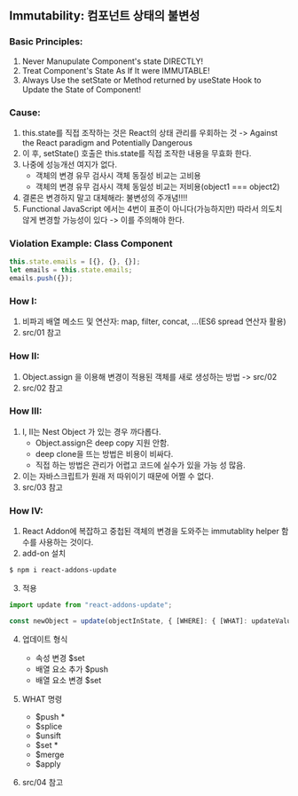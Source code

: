 ## Immutability: 컴포넌트 상태의 불변성

### Basic Principles:

1. Never Manupulate Component's state DIRECTLY!
2. Treat Component's State As If It were IMMUTABLE!
3. Always Use the setState or Method returned by useState Hook to Update the State of Component!

### Cause:

1. this.state를 직접 조작하는 것은 React의 상태 관리를 우회하는 것 -> Against the React paradigm and Potentially Dangerous
2. 이 후, setState() 호출은 this.state를 직접 조작한 내용을 무효화 한다.
3. 나중에 성능개선 여지가 없다.
   - 객체의 변경 유무 검사시 객체 동질성 비교는 고비용
   - 객체의 변경 유무 검사시 객체 동일성 비교는 저비용(object1 === object2)
4. 결론은 변경하지 말고 대체해라: 불변성의 주개념!!!!
5. Functional JavaScript 에서는 4번이 표준이 아니다(가능하지만) 따라서 의도치 않게 변경할 가능성이 있다 -> 이를 주의해야 한다.

### Violation Example: Class Component

```javascript
this.state.emails = [{}, {}, {}];
let emails = this.state.emails;
emails.push({});
```

### How I:

1. 비파괴 배열 메소드 및 연산자: map, filter, concat, ...(ES6 spread 연산자 활용)
2. src/01 참고

### How II:

1. Object.assign 을 이용해 변경이 적용된 객체를 새로 생성하는 방법 -> src/02
2. src/02 참고

### How III:

1. I, II는 Nest Object 가 있는 경우 까다롭다.
   - Object.assign은 deep copy 지원 안함.
   - deep clone을 뜨는 방법은 비용이 비싸다.
   - 직접 하는 방법은 관리가 어렵고 코드에 실수가 있을 가능 성 많음.
2. 이는 자바스크립트가 원래 저 따위이기 때문에 어쩔 수 없다.
3. src/03 참고

### How IV:

1. React Addon에 복잡하고 중첩된 객체의 변경을 도와주는 immutablity helper 함수를 사용하는 것이다.
2. add-on 설치

```bash
$ npm i react-addons-update
```

3. 적용

```javascript
import update from "react-addons-update";

const newObject = update(objectInState, { [WHERE]: { [WHAT]: updateValue } });
```

4. 업데이트 형식

   - 속성 변경 $set
   - 배열 요소 추가 $push
   - 배열 요소 변경 $set

5. WHAT 명령

   - $push \*
   - $splice
   - $unsift
   - $set \*
   - $merge
   - $apply

6. src/04 참고

